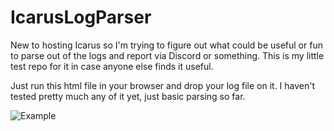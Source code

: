 # IcarusLogParser
New to hosting Icarus so I'm trying to figure out what could be useful or fun to parse out of the logs and report via Discord or something. This is my little test repo for it in case anyone else finds it useful.

Just run this html file in your browser and drop your log file on it. I haven't tested pretty much any of it yet, just basic parsing so far.

![Example](./image.jpg)
